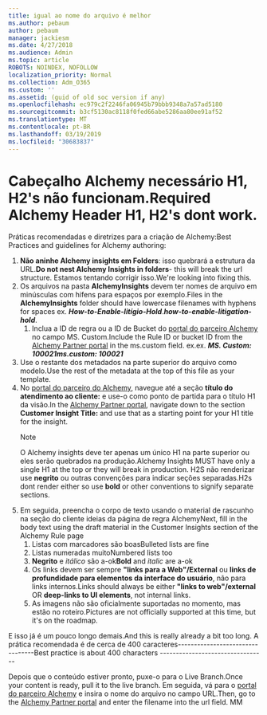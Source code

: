 ```yaml
---
title: igual ao nome do arquivo é melhor
ms.author: pebaum
author: pebaum
manager: jackiesm
ms.date: 4/27/2018
ms.audience: Admin
ms.topic: article
ROBOTS: NOINDEX, NOFOLLOW
localization_priority: Normal
ms.collection: Adm_O365
ms.custom: ''
ms.assetid: (guid of old soc version if any)
ms.openlocfilehash: ec979c2f2246fa06945b79bbb9348a7a57ad5180
ms.sourcegitcommit: b3cf5130ac8118f0fed66abe5286aa80ee91af52
ms.translationtype: MT
ms.contentlocale: pt-BR
ms.lasthandoff: 03/19/2019
ms.locfileid: "30683837"
---
```

# <a name="required-alchemy-header-h1-h2s-dont-work"></a><span data-ttu-id="dbb8b-102">Cabeçalho Alchemy necessário H1, H2's não funcionam.</span><span class="sxs-lookup"><span data-stu-id="dbb8b-102">Required Alchemy Header H1, H2's dont work.</span></span>
<span data-ttu-id="dbb8b-103">Práticas recomendadas e diretrizes para a criação de Alchemy:</span><span class="sxs-lookup"><span data-stu-id="dbb8b-103">Best Practices and guidelines for Alchemy authoring:</span></span>

1. <span data-ttu-id="dbb8b-104">**Não aninhe Alchemy insights em Folders**: isso quebrará a estrutura da URL.</span><span class="sxs-lookup"><span data-stu-id="dbb8b-104">**Do not nest Alchemy Insights in folders**- this will break the url structure.</span></span> <span data-ttu-id="dbb8b-105">Estamos tentando corrigir isso.</span><span class="sxs-lookup"><span data-stu-id="dbb8b-105">We're looking into fixing this.</span></span>
1. <span data-ttu-id="dbb8b-106">Os arquivos na pasta **AlchemyInsights** devem ter nomes de arquivo em minúsculas com hifens para espaços por exemplo.</span><span class="sxs-lookup"><span data-stu-id="dbb8b-106">Files in the **AlchemyInsights** folder should have lowercase filenames with hyphens for spaces ex.</span></span> <span data-ttu-id="dbb8b-107">***How-to-Enable-litígio-Hold***.</span><span class="sxs-lookup"><span data-stu-id="dbb8b-107">***how-to-enable-litigation-hold***.</span></span>
    1. <span data-ttu-id="dbb8b-108">Inclua a ID de regra ou a ID de Bucket do [portal do parceiro Alchemy](https://alchemyportal.azurewebsites.net) no campo MS. Custom.</span><span class="sxs-lookup"><span data-stu-id="dbb8b-108">Include the Rule ID or bucket ID from the [Alchemy Partner portal](https://alchemyportal.azurewebsites.net) in the ms.custom field.</span></span> <span data-ttu-id="dbb8b-109">ex.</span><span class="sxs-lookup"><span data-stu-id="dbb8b-109">ex.</span></span> <span data-ttu-id="dbb8b-110">***MS. Custom: 100021***</span><span class="sxs-lookup"><span data-stu-id="dbb8b-110">***ms.custom: 100021***</span></span>
1. <span data-ttu-id="dbb8b-111">Use o restante dos metadados na parte superior do arquivo como modelo.</span><span class="sxs-lookup"><span data-stu-id="dbb8b-111">Use the rest of the metadata at the top of this file as your template.</span></span>
1. <span data-ttu-id="dbb8b-112">No [portal do parceiro do Alchemy](https://alchemyportal.azurewebsites.net), navegue até a seção **título do atendimento ao cliente:** e use-o como ponto de partida para o título H1 da visão.</span><span class="sxs-lookup"><span data-stu-id="dbb8b-112">In the [Alchemy Partner portal](https://alchemyportal.azurewebsites.net), navigate down to the section **Customer Insight Title:** and use that as a starting point for your H1 title for the insight.</span></span> 
    > [!NOTE]
    > <span data-ttu-id="dbb8b-113">O Alchemy insights deve ter apenas um único H1 na parte superior ou eles serão quebrados na produção.</span><span class="sxs-lookup"><span data-stu-id="dbb8b-113">Alchemy Insights MUST have only a single H1 at the top or they will break in production.</span></span> <span data-ttu-id="dbb8b-114">H2S não renderizar use **negrito** ou outras convenções para indicar seções separadas.</span><span class="sxs-lookup"><span data-stu-id="dbb8b-114">H2s dont render either so use **bold** or other conventions to signify separate sections.</span></span>
1. <span data-ttu-id="dbb8b-115">Em seguida, preencha o corpo de texto usando o material de rascunho na seção do cliente ideias da página de regra Alchemy</span><span class="sxs-lookup"><span data-stu-id="dbb8b-115">Next, fill in the body text using the draft material in the Customer Insights section of the Alchemy Rule page</span></span>
    1. <span data-ttu-id="dbb8b-116">Listas com marcadores são boas</span><span class="sxs-lookup"><span data-stu-id="dbb8b-116">Bulleted lists are fine</span></span>
    1. <span data-ttu-id="dbb8b-117">Listas numeradas muito</span><span class="sxs-lookup"><span data-stu-id="dbb8b-117">Numbered lists too</span></span>
    1. <span data-ttu-id="dbb8b-118">**Negrito** e *itálico* são a-ok</span><span class="sxs-lookup"><span data-stu-id="dbb8b-118">**Bold** and *italic* are a-ok</span></span>
    1. <span data-ttu-id="dbb8b-119">Os links devem ser sempre **"links para a Web"/External** ou **links de profundidade para elementos da interface do usuário**, não para links internos.</span><span class="sxs-lookup"><span data-stu-id="dbb8b-119">Links should always be either **"links to web"/external** OR **deep-links to UI elements**, not internal links.</span></span>
    1. <span data-ttu-id="dbb8b-120">As imagens não são oficialmente suportadas no momento, mas estão no roteiro.</span><span class="sxs-lookup"><span data-stu-id="dbb8b-120">Pictures are not officially supported at this time, but it's on the roadmap.</span></span>

<span data-ttu-id="dbb8b-121">E isso já é um pouco longo demais.</span><span class="sxs-lookup"><span data-stu-id="dbb8b-121">And this is really already a bit too long.</span></span> <span data-ttu-id="dbb8b-122">A prática recomendada é de cerca de 400 caracteres---------------------------------</span><span class="sxs-lookup"><span data-stu-id="dbb8b-122">Best practice is about 400 characters ---------------------------------</span></span>

<span data-ttu-id="dbb8b-123">Depois que o conteúdo estiver pronto, puxe-o para o Live Branch.</span><span class="sxs-lookup"><span data-stu-id="dbb8b-123">Once your content is ready, pull it to the live branch.</span></span> <span data-ttu-id="dbb8b-124">Em seguida, vá para o [portal do parceiro Alchemy](https://alchemyportal.azurewebsites.net) e insira o nome do arquivo no campo URL.</span><span class="sxs-lookup"><span data-stu-id="dbb8b-124">Then, go to the [Alchemy Partner portal](https://alchemyportal.azurewebsites.net) and enter the filename into the url field.</span></span> <span data-ttu-id="dbb8b-125">M</span><span class="sxs-lookup"><span data-stu-id="dbb8b-125">M</span></span>